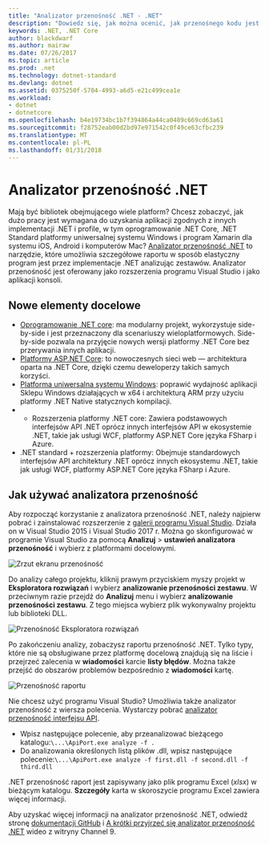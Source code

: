 ```yaml
---
title: "Analizator przenośność .NET - .NET"
description: "Dowiedz się, jak można ocenić, jak przenośnego kodu jest między różne implementacje .NET, w tym oprogramowanie .NET Core, .NET Standard platformy uniwersalnej systemu Windows i Xamarin przy użyciu narzędzia Analizator przenośność .NET."
keywords: .NET, .NET Core
author: blackdwarf
ms.author: mairaw
ms.date: 07/26/2017
ms.topic: article
ms.prod: .net
ms.technology: dotnet-standard
ms.devlang: dotnet
ms.assetid: 0375250f-5704-4993-a6d5-e21c499cea1e
ms.workload:
- dotnet
- dotnetcore
ms.openlocfilehash: b4e19734bc1b7f394864a44ca0489c669cd63a61
ms.sourcegitcommit: f28752eab00d2bd97e971542c0f49ce63cfbc239
ms.translationtype: MT
ms.contentlocale: pl-PL
ms.lasthandoff: 01/31/2018
---
```

# <a name="the-net-portability-analyzer"></a>Analizator przenośność .NET

Mają być bibliotek obejmującego wiele platform? Chcesz zobaczyć, jak dużo pracy jest wymagana do uzyskania aplikacji zgodnych z innych implementacji .NET i profile, w tym oprogramowanie .NET Core, .NET Standard platformy uniwersalnej systemu Windows i program Xamarin dla systemu iOS, Android i komputerów Mac? [Analizator przenośność .NET](http://go.microsoft.com/fwlink/?LinkID=507467) to narzędzie, które umożliwia szczegółowe raportu w sposób elastyczny program jest przez implementacje .NET analizując zestawów. Analizator przenośność jest oferowany jako rozszerzenia programu Visual Studio i jako aplikacji konsoli.

## <a name="new-targets"></a>Nowe elementy docelowe

* [Oprogramowanie .NET core](https://dotnetfoundation.org/net-core): ma modularny projekt, wykorzystuje side-by-side i jest przeznaczony dla scenariuszy wieloplatformowych. Side-by-side pozwala na przyjęcie nowych wersji platformy .NET Core bez przerywania innych aplikacji.
* [Platformy ASP.NET Core](https://dotnetfoundation.org/asp-net-core): to nowoczesnych sieci web — architektura oparta na .NET Core, dzięki czemu deweloperzy takich samych korzyści.
* [Platforma uniwersalna systemu Windows](https://blogs.msdn.microsoft.com/dotnet/2014/04/24/net-native-performance): poprawić wydajność aplikacji Sklepu Windows działających w x64 i architekturą ARM przy użyciu platformy .NET Native statycznych kompilacji. 
* + Rozszerzenia platformy .NET core: Zawiera podstawowych interfejsów API .NET oprócz innych interfejsów API w ekosystemie .NET, takie jak usługi WCF, platformy ASP.NET Core języka FSharp i Azure.
* .NET standard + rozszerzenia platformy: Obejmuje standardowych interfejsów API architektury .NET oprócz innych ekosystemu .NET, takie jak usługi WCF, platformy ASP.NET Core języka FSharp i Azure.

## <a name="how-to-use-portability-analyzer"></a>Jak używać analizatora przenośność

Aby rozpocząć korzystanie z analizatora przenośność .NET, należy najpierw pobrać i zainstalować rozszerzenie z [galerii programu Visual Studio](http://go.microsoft.com/fwlink/?LinkID=507467). Działa on w Visual Studio 2015 i Visual Studio 2017 r. Można go skonfigurować w programie Visual Studio za pomocą **Analizuj** > **ustawień analizatora przenośność** i wybierz z platformami docelowymi.

![Zrzut ekranu przenośność](./media/portability-analyzer/portability-screenshot.png)

Do analizy całego projektu, kliknij prawym przyciskiem myszy projekt w **Eksploratora rozwiązań** i wybierz **analizowanie przenośności zestawu**. W przeciwnym razie przejdź do **Analizuj** menu i wybierz **analizowanie przenośności zestawu**. Z tego miejsca wybierz plik wykonywalny projektu lub biblioteki DLL.

![Przenośność Eksploratora rozwiązań](./media/portability-analyzer/portability-solution-explorer.png)

Po zakończeniu analizy, zobaczysz raportu przenośność .NET. Tylko typy, które nie są obsługiwane przez platformę docelową znajdują się na liście i przejrzeć zalecenia w **wiadomości** karcie **listy błędów**. Można także przejść do obszarów problemów bezpośrednio z **wiadomości** kartę.

![Przenośność raportu](./media/portability-analyzer/portability-report.png)

Nie chcesz użyć programu Visual Studio? Umożliwia także analizator przenośność z wiersza polecenia. Wystarczy pobrać [analizator przenośność interfejsu API](http://www.microsoft.com/download/details.aspx?id=42678).

*   Wpisz następujące polecenie, aby przeanalizować bieżącego katalogu:`\...\ApiPort.exe analyze -f .`
*   Do analizowania określonych listą plików .dll, wpisz następujące polecenie:`\...\ApiPort.exe analyze -f first.dll -f second.dll -f third.dll`

.NET przenośność raport jest zapisywany jako plik programu Excel (*xlsx*) w bieżącym katalogu. **Szczegóły** karta w skoroszycie programu Excel zawiera więcej informacji.

Aby uzyskać więcej informacji na analizator przenośność .NET, odwiedź stronę [dokumentacji GitHub](https://github.com/Microsoft/dotnet-apiport#documentation) i [A krótki przyjrzeć się analizator przenośność .NET](https://channel9.msdn.com/Blogs/Seth-Juarez/A-Brief-Look-at-the-NET-Portability-Analyzer) wideo z witryny Channel 9.
